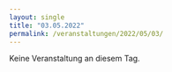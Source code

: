 ```yaml
---
layout: single
title: "03.05.2022"
permalink: /veranstaltungen/2022/05/03/
---
```


Keine Veranstaltung an diesem Tag.
